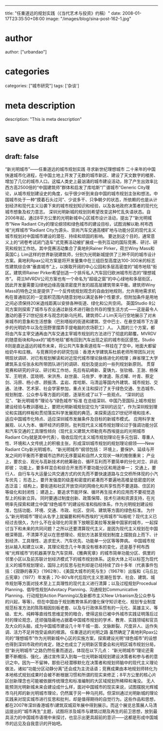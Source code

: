 
---
title: "任重道远的规划实践（《当代艺术与投资》约稿）"
date: 2008-01-17T23:35:50+08:00
image: "/images/blog/sina-post-162-1.jpg"
# author
author: ["urbandao"]
# categories
categories: ["城市研究"]
tags: ['杂谈']
# meta description
description: "This is meta description"
# save as draft
draft: false
---

“新光明城市”——任重道远的城市规划实践
寻求新世纪理想城市
二十来年的中国快速城市化进程，在中国土地上开发了无数的城市新区、建设了天文数字的楼房、增加了几亿的城市人口。这幅人类史上最汹涌的城市建设活动，除了产生出效率比西方高2500倍的“中国建筑师”群体和启发了库哈斯“广谱城市”Generic
City理论，从城市规划建设史的角度，似乎很少听到来自中国的城市规划主张和想法。中国城市处于一种“摸着石头过河”、少说多干、只争朝夕的状态，所依赖的也是从计划经济和现代主义沿袭下来的城市规划知识和经验，以及各地政府决策者的现代化城市想象及权力意志。
深圳光明新城的规划则希望改变这种忙乱失语状态。自2006年起，通过8平方公里的光明新城中心区城市设计活动，提出了“新光明城市”New Radiant
City的理论纲领和绿色城市的建设目标，试图消解以勒.柯布西埃“光辉城市”Radiant
City为源头、崇尚汽车交通高楼旷地与功能分区的现代主义城市规划对中国城市建设的潜在、持续和顽固的影响。
要达到这个目的，通常意义上的“闭卷考试闭门造车”式竞赛活动被扩展成一些列互动的国际竞赛、研讨、研究和规划工作坊。其中竞赛活动集合了奥地利Rainer
Pirker，荷兰Winy
Mass和英国C.j.
Lim这样的世界新锐建筑师，分别为光明新城提供了三种不同的城市设计方案。奥地利Rpax公司方案是将开发量集中在三组巨型高度达100-300米的标志性建筑综合体“垂直城市”上，以换取开阔的中心公园和多层高密度的“城市地毯”街区。建筑师Rainer
Pirker希望创造一个排斥私人汽车回归欧洲城市形态的“理想城市”。
荷兰MVRDV公司方案也有一个命名为“超级之窗”的中心绿地和多层街区，因此开发量需要沿绿地边缘高强浓密度开发的超高层建筑带来平衡。建筑师Winy
Mass的特色之处是提供了一个反传统规划观念的自由划地规则，允许用地需求机构在普通街区的一定面积范围内随意划地以满足各种个性要求，但附加条件是用地之间必须保持20米退线距离以安排各种街道、绿化和公共空间。
英国Studio
8公司方案则探索了城市与农业通过新技术进行融合共存的慢生活方式——这是最令人激动的基于21世纪技术与观念的新乌托邦。建筑师C.J
Lim天马行空地展示了对未来城市的意象和生活想象（巴别塔般的街道和建筑、空中巴士、在悬空城市下方漫步的光明奶牛以及在田野里摆弄手提电脑的农场职工）人。
入围的三个方案，都将由汽车主宰交通再由汽车交通主宰城市规划的方法进行了彻底的颠覆。MVRDV的随意街块和Rpax的“城市地毯”都有回到汽车出现之前的城市街区感觉。Studio
8则是直达遥远的城市未来，将公共汽车象索道缆车一样挂在了空中，地面大都留给奶牛和庄稼。
与竞赛同步的研究包括：香港大学建筑系杜鹃老师所带团队对光明现状调研、对已有规划解读和对近现代城市理论脉络进化的梳理；麻省理工大学建筑系主任张永和所带团队进行的调研、规划及提出的一些列规划新原则。
贯穿竞赛和研究的评议、研讨和工作坊，先后有矶崎新、夏铸九、张钦楠、王澍、杨保军、王明贤、匡晓明、宋洪焘、赵世晨、马佐罗、李津逵、陈贞耀、叶青、蔡定剑、冯原、杨小彦、顾振清、孟岩、库哈斯、马清运等国内外建筑、城市规划、交通、法律、艺术家、社会学家参加，重点关注和探讨了关于绿色交通、生态城市、规划制度、公众参与等方面的问题，逐渐形成了以下一些观点。
“深圳的远见”、“新光明城市”理论与“绿色城市”标准
在总结深圳、中国乃至国际上城市规划建设经验与教训基础上，要把光明新城规划定位为“深圳的远见”，作为深圳规划理论和实践的样板和贯彻落实科学发展观的典范，来探索适应21世纪环境和技术、适应中国城市化特点、适应深圳城市发展条件及目标的新城市模式。
应用科学发展观、以人为本、循环经济的原则，批判现代主义城市规划理论过于强调功能分区和汽车交通的工具理性倾向（现代主义建筑大师勒克布西埃提出的光明城市Radiant
City就是其中代表），吸收后现代主义城市规划理论在多元包容、尊重人性、环境和人文传统上的积极主张，形成深圳城市规划的规划理论纲领——New Radiant
City新光明城市。
“新光明城市”纲领包括：
环境上，要保护、延续与开发之间的平衡而不要城市边界的无序蔓延和自然人文现状一味的推倒重来；
产业上，要农业、观光与高新技术的统筹融合、循环互利而不要简单的分化对立、非此即彼；
功能上，要多样混合和综合开发而不要功能分区和用途单一；
交通上，要行人、自行车与大运量公共交通方式的优先而不要快速道路与立交桥所体现的小汽车优先；
形态上，要开发强度的级差和密度的紧凑而不要遍地高楼呈低密度的状态泛滥；
结构上，要街道和社区开放空间的网络化和共享性而不要道路、住区的等级化和封闭性；
建造上，要追求节能环保、循环再生技术的应用而不要视觉造型上的标新立异。
同时要通过制度创新、政策保障、技术引进和资源支持，在光明率先探索和建立中国“绿色城市”的建设标准和指标体系，作为光明规划建设标准，包括功能、环境、交通、市政、社区、空间、建筑等方面的绿色标准。
为什么“新光明城市”理论从名字上就偏要和柯布西埃的“光辉城市”叫板呢？现代主义已经过去很久，为什么不在全球化的背景下放眼亚美拉等发展中国家的城市，一起探讨当下和未来的共同问题？之所以还要清算现代主义，是因为现代主义规划在中国根深蒂固，不清算不足以在思想理论、规划方法甚至规划制度上摆脱自上而下、计划经济、工具理性、追求宏大、汽车优先、功能单一分区等等弊病。
中国城市规划从输入和建立以来，其理论观念几十年类没有根本的变化，还是基于柯布西埃“光辉城市”的机器美学及汽车崇拜、《雅典宪章》的城市简单功能分区、佩里的邻里小区以及前苏联计划经济模式下的城市规划体系。这些大体上可以标签为现代主义的城市规划理论，国际上的反思与批判却是已经持续了四十多年（代表事件包括：《寂静的春天》（1962年）、《美国大城市的死与生》（1967年）出版和《马丘比丘宪章》（1977）年发表；70-80‘s年代后现代主义思潮在哲学、社会、建筑、城市规划等方面对技术至上工具理性的现代主义进行清算；以及过程规划Procedual
Planning、倡导性规划Advotacy
Planning、沟通规划Communicative
Planning、行动规划Action
Planning以及新都市主义New
Urbanism及公众参与的兴起，等等）。但在中国由于规划教育体系的僵化保守知识老化、规划专业制度规范标准方法的陈陈相因刻板老套、以及与行政体系惯有的一元化、英雄主义、等级、宏大、纯粹等直线性思维定势的暗合，使得这些已被中外城市实践证明落后过时的理论观念，还顽强隐蔽地占据着中国城市规划的学术、教育、实践领域和官员及大众的头脑，成为中国城市建设几十年千城一面、文脉断裂、尺度非人、运作失调、活力不足并饱受诟病的根源。
任重道远的光明之路
虽然确定了奥地利Rpax公司的“理想城市”作为光明新城中心区的实施方案，探索建设光明“绿色城市”的设想也得到深圳市政府的肯定，随之也成立了光明新区管委会和光明区城市规划分局，但“新光明城市”之路仍然任重而道远，体现在以下几点：
“新光明城市”理论还需要不断概括、强化，通过宣传深入到每一位光明新城规划建设决策者和参与者的意识之中。因为一不留神，那些已经潜移默化在决策者和规划师脑中的现代主义理论做法，诸如“功能分区动静分离”还会成为主流话语；竞赛成果由本地规划师转化为本地格式规划成果时会被不断根据习惯和所谓的现实来修正；8平方公里的核心片区创新理念也可能被依据传统理念和标准编制的大区域规划所稀释和淹没。
无人能预测光明新城未来会建设成什么样，面对中国城市的现实来说，试图摆脱光辉城市乌托邦的新光明城市理论，仍然属于另一种乌托邦。但深圳通过光明新城的理论实践来对现实城市进行反思和批判，却是值得期待的自觉行为。这些作品和思想，都在2007年深圳香港城市\建筑双城双年展中得到展示。而这个展览总策展人马清运提出的“城市再生”主题，试图将涉及城市与建筑过期及再生的前卫思想，放到最具活力的中国城市语境中来探讨，也显示出更具超前的意识——这都是形成中国城市的远见及自我意识的开始吧。
